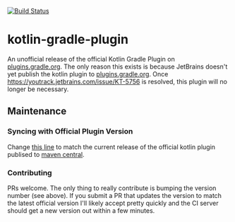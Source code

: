[![Build Status](https://ci.appveyor.com/api/projects/status/qhrkr8hwohe1lsba?svg=true)](https://ci.appveyor.com/project/Zoltu/kotlin-gradle-plugin)

# kotlin-gradle-plugin
An unofficial release of the official Kotlin Gradle Plugin on [plugins.gradle.org](https://plugins.gradle.org/plugin/com.zoltu.kotlin).  The only reason this exists is because JetBrains doesn't yet publish the kotlin plugin to [plugins.gradle.org](https://plugins.gradle.org).  Once https://youtrack.jetbrains.com/issue/KT-5756 is resolved, this plugin will no longer be necessary.

## Maintenance

### Syncing with Official Plugin Version

Change [this line](https://github.com/Zoltu/kotlin-gradle-plugin/blob/master/build.gradle#L8) to match the current release of the official kotlin plugin publised to [maven central](http://search.maven.org/#search%7Cgav%7C1%7Cg%3A%22org.jetbrains.kotlin%22%20AND%20a%3A%22kotlin-gradle-plugin%22).

### Contributing

PRs welcome.  The only thing to really contribute is bumping the version number (see above).  If you submit a PR that updates the version to match the latest official version I'll likely accept pretty quickly and the CI server should get a new version out within a few minutes.

